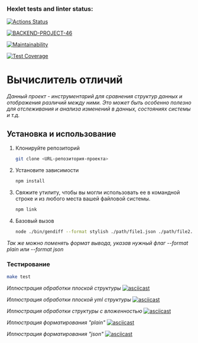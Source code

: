 ### Hexlet tests and linter status:
[![Actions Status](https://github.com/nazarisabbot/backend-project-46/actions/workflows/hexlet-check.yml/badge.svg)](https://github.com/nazarisabbot/backend-project-46/actions)

[![BACKEND-PROJECT-46](https://github.com/nazarisabbot/backend-project-46/actions/workflows/custom-check.yml/badge.svg)](https://github.com/nazarisabbot/backend-project-46/actions/workflows/custom-check.yml)

[![Maintainability](https://api.codeclimate.com/v1/badges/7cd1ff445ff167bf7f6b/maintainability)](https://codeclimate.com/github/nazarisabbot/backend-project-46/maintainability)

[![Test Coverage](https://api.codeclimate.com/v1/badges/7cd1ff445ff167bf7f6b/test_coverage)](https://codeclimate.com/github/nazarisabbot/backend-project-46/test_coverage)

# Вычислитель отличий
*Данный проект - инструментарий для сравнения структур данных и отображения различий между ними.
Это может быть особенно полезно для отслеживания и анализа изменений в данных, состояниях системы и т.д.*

## Установка и использование

1. Клонируйте репозиторий
   ```bash
   git clone <URL-репозитория-проекта>
   ```

2. Установите зависимости
   ```bash
   npm install
   ```

3. Свяжите утилиту, чтобы вы могли использовать ее в командной строке и из любого места вашей файловой системы.
   ```bash
   npm link
   ```

4. Базовый вызов
    ```bash
    node ./bin/gendiff --format stylish ./path/file1.json ./path/file2.json
    ``` 
   
*Так же можно поменять формат вывода, указав нужный флаг --format plain или --format json*

### Тестирование
```bash
make test
```

*Иллюстрация обработки плоской структуры*
[![asciicast](https://asciinema.org/a/JxdWXcr6pTa91Zu4lBpQS1W0T.svg)](  https://asciinema.org/a/JxdWXcr6pTa91Zu4lBpQS1W0T)

*Иллюстрация обработки плоской yml структуры*
[![asciicast](https://asciinema.org/a/YmB05DQXqlbZydtSO0cn4nvDd.svg)]( https://asciinema.org/a/YmB05DQXqlbZydtSO0cn4nvDd)

*Иллюстрация обработки структуры с вложенностью*
[![asciicast](https://asciinema.org/a/dm8BMsMzDetk5hqrudozfbAoH.svg)]( https://asciinema.org/a/dm8BMsMzDetk5hqrudozfbAoH
)

*Иллюстрация форматирования "plain"*
[![asciicast](https://asciinema.org/a/RTFhopDw7tMMCJYk3JLt3mohi.svg)]( https://asciinema.org/a/RTFhopDw7tMMCJYk3JLt3mohi
)

*Иллюстрация форматирования "json"*
[![asciicast](https://asciinema.org/a/YAPmK23NEKPMK8NPAj5fGDB2V.svg)](  https://asciinema.org/a/YAPmK23NEKPMK8NPAj5fGDB2V
) 



